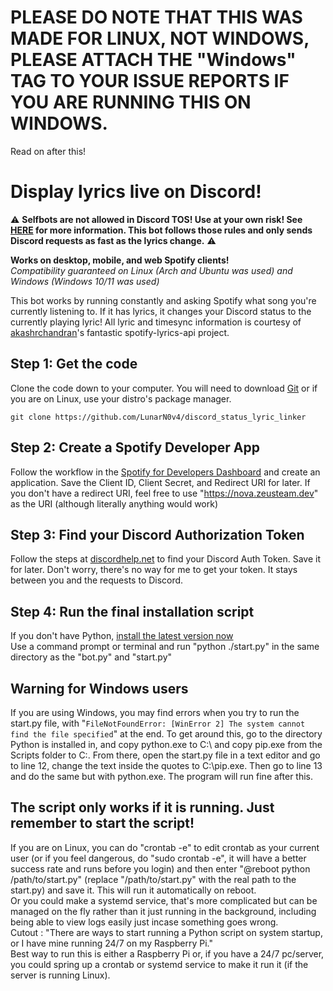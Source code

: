 # PLEASE DO NOTE THAT THIS WAS MADE FOR LINUX, NOT WINDOWS, PLEASE ATTACH THE "Windows" TAG TO YOUR ISSUE REPORTS IF YOU ARE RUNNING THIS ON WINDOWS.  
Read on after this!  
# Display lyrics live on Discord!
:warning: **Selfbots are not allowed in Discord TOS! Use at your own risk! See [HERE](https://gist.github.com/nomsi/2684f5692cad5b0ceb52e308631859fd) for more information. This bot follows those rules and only sends Discord requests as fast as the lyrics change.** :warning:

**Works on desktop, mobile, and web Spotify clients!**  
*Compatibility guaranteed on Linux (Arch and Ubuntu was used) and Windows (Windows 10/11 was used)*  

This bot works by running constantly and asking Spotify what song you're currently listening to. If it has lyrics, it changes your Discord status to the currently playing lyric! All lyric and timesync information is courtesy of [akashrchandran](https://github.com/akashrchandran/spotify-lyrics-api)'s fantastic spotify-lyrics-api project.

## Step 1: Get the code
Clone the code down to your computer. You will need to download [Git](https://git-scm.com/downloads) or if you are on Linux, use your distro's package manager.

    git clone https://github.com/LunarN0v4/discord_status_lyric_linker

## Step 2: Create a Spotify Developer App
Follow the workflow in the [Spotify for Developers Dashboard](https://developer.spotify.com/dashboard/create) and create an application. Save the Client ID, Client Secret, and Redirect URI for later.
If you don't have a redirect URI, feel free to use "https://nova.zeusteam.dev" as the URI (although literally anything would work)
## Step 3: Find your Discord Authorization Token
Follow the steps at [discordhelp.net](https://discordhelp.net/discord-token) to find your Discord Auth Token. Save it for later. Don't worry, there's no way for me to get your token. It stays between you and the requests to Discord.
## Step 4: Run the final installation script
If you don't have Python, [install the latest version now](https://www.python.org/downloads/)  
Use a command prompt or terminal and run "python ./start.py" in the same directory as the "bot.py" and "start.py"
## Warning for Windows users
If you are using Windows, you may find errors when you try to run the start.py file, with "`FileNotFoundError: [WinError 2] The system cannot find the file specified`" at the end. To get around this, go to the directory Python is installed in, and copy python.exe to C:\ and copy pip.exe from the Scripts folder to C:\. From there, open the start.py file in a text editor and go to line 12, change the text inside the quotes to C:\pip.exe. Then go to line 13 and do the same but with python.exe. The program will run fine after this. 

## The script only works if it is running. Just remember to start the script!  
If you are on Linux, you can do "crontab -e" to edit crontab as your current user (or if you feel dangerous, do "sudo crontab -e", it will have a better success rate and runs before you login) and then enter "@reboot python /path/to/start.py" (replace "/path/to/start.py" with the real path to the start.py) and save it. This will run it automatically on reboot.  
Or you could make a systemd service, that's more complicated but can be managed on the fly rather than it just running in the background, including being able to view logs easily just incase something goes wrong.  
Cutout :  "There are ways to start running a Python script on system startup, or I have mine running 24/7 on my Raspberry Pi."  
Best way to run this is either a Raspberry Pi or, if you have a 24/7 pc/server, you could spring up a crontab or systemd service to make it run it (if the server is running Linux).
